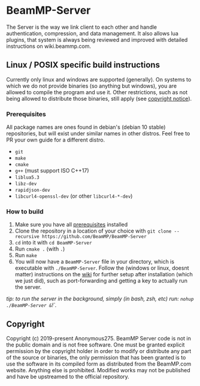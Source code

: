 # BeamMP-Server

The Server is the way we link client to each other and handle authentication, compression, and data management. It also allows lua plugins, that system is always being reviewed and improved with detailed instructions on wiki.beammp.com.


## Linux / POSIX specific build instructions

Currently only linux and windows are supported (generally). On systems to which we do not provide binaries (so anything but windows), you are allowed to compile the program and use it. Other restrictions, such as not being allowed to distribute those binaries, still apply (see [copyright notice](#copyright)).

### Prerequisites

All package names are ones found in debian's (debian 10 stable) repositories, but will exist under similar names in other distros. Feel free to PR your own guide for a different distro.

- `git`
- `make`
- `cmake`
- `g++` (must support ISO C++17)
- `liblua5.3`
- `libz-dev`
- `rapidjson-dev`
- `libcurl4-openssl-dev` (or other `libcurl4-*-dev`)

### How to build

1. Make sure you have all [prerequisites](#prerequisites) installed
2. Clone the repository in a location of your choice with `git clone --recursive https://github.com/BeamMP/BeamMP-Server`
3. `cd` into it with `cd BeamMP-Server`
4. Run `cmake .` (with `.`)
5. Run `make`
6. You will now have a `BeamMP-Server` file in your directory, which is executable with `./BeamMP-Server`. Follow the (windows or linux, doesnt matter) instructions on the [wiki](https://wiki.beammp.com/en/home/Server_Mod) for further setup after installation (which we just did), such as port-forwarding and getting a key to actually run the server.

*tip: to run the server in the background, simply (in bash, zsh, etc) run: `nohup ./BeamMP-Server &`!`.*

## Copyright

Copyright (c) 2019-present Anonymous275. BeamMP Server code is not in the public domain and is not free software. One must be granted explicit permission by the copyright holder in order to modify or distribute any part of the source or binaries, the only permission that has been granted is to use the software in its compiled form as distributed from the BeamMP.com website. Anything else is prohibited. Modified works may not be published and have be upstreamed to the official repository.
